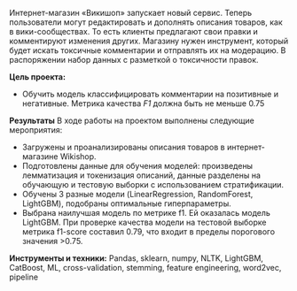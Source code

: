 Интернет-магазин «Викишоп» запускает новый сервис. Теперь пользователи могут редактировать и дополнять описания товаров, как в вики-сообществах. То есть клиенты предлагают свои правки и комментируют изменения других. Магазину нужен инструмент, который будет искать токсичные комментарии и отправлять их на модерацию. 
В распоряжении набор данных с разметкой о токсичности правок.

**Цель проекта:**
- Обучить модель классифицировать комментарии на позитивные и негативные. Метрика качества *F1* должна быть не меньше 0.75

**Результаты**
В ходе работы на проектом выполнены следующие мероприятия:
- Загружены и проанализированы описания товаров в интернет-магазине Wikishop.
- Подготовлены данные для обучения моделей: произведены лемматизация и токенизация описаний, данные разделены на обучающую и тестовую выборки с использованием стратификации.
- Обучены 3 разные модели (LinearRegression, RandomForest, LightGBM), подобраны оптимальные гиперпараметры. 
- Выбрана наилучшая модель по метрике f1. Ей оказалась модель LightGBM. При проверке качества модели на тестовой выборке метрика f1-score составил 0.79, что входит в пределы порогового значения >0.75.

**Инструменты и техники:** Pandas, sklearn, numpy, NLTK, LightGBM, CatBoost, ML, cross-validation, stemming, feature engineering, word2vec, pipeline
